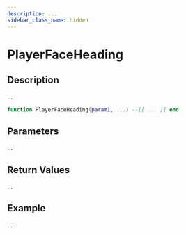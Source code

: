 ```yaml
---
description: ...
sidebar_class_name: hidden
---
```


# PlayerFaceHeading

## Description

...

```lua
function PlayerFaceHeading(param1, ...) --[[ ... ]] end
```

## Parameters

...

## Return Values

...

## Example

...

